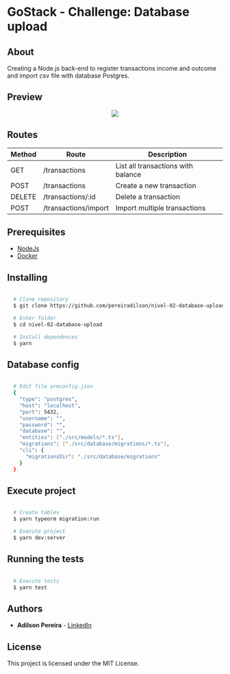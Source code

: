 # GoStack - Challenge: Database upload

## About

Creating a Node.js back-end to register transactions income and outcome and import csv file with database Postgres.

## Preview

<div align="center">
  <a href="https://youtu.be/DIZNBiQZ5Vw" target="_blank">
    <img src="https://ik.imagekit.io/rlpwchithd/Captura_de_Tela_2020-06-23_a_s_21.42.56_2C7D7cNu2.png">
  </a>
</div>

## Routes

|Method|Route|Description|
|------|-----|-----------|
|GET|/transactions|List all transactions with balance|
|POST|/transactions|Create a new transaction|
|DELETE|/transactions/:id|Delete a transaction|
|POST|/transactions/import|Import multiple transactions|

## Prerequisites

- [NodeJs](https://nodejs.org/en/download/)
- [Docker](https://www.docker.com/)

## Installing

```bash

  # Clone repository
  $ git clone https://github.com/pereiradilson/nivel-02-database-upload

  # Enter folder
  $ cd nivel-02-database-upload

  # Install dependences
  $ yarn

```

## Database config

```bash

  # Edit file ormconfig.json
  {
    "type": "postgres",
    "host": "localhost",
    "port": 5432,
    "username": "",
    "password": "",
    "database": "",
    "entities": ["./src/models/*.ts"],
    "migrations": ["./src/database/migrations/*.ts"],
    "cli": {
      "migrationsDir": "./src/database/migrations"
    }
  }

```

## Execute project

```bash

  # Create tables
  $ yarn typeorm migration:run

  # Execute project
  $ yarn dev:server

```

## Running the tests

```bash

  # Execute tests
  $ yarn test

```

## Authors

* **Adilson Pereira** - [LinkedIn](https://www.linkedin.com/in/pereiradilson/)

## License

This project is licensed under the MIT License.
